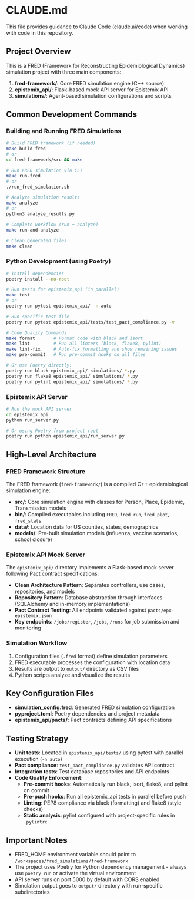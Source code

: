 # CLAUDE.md

This file provides guidance to Claude Code (claude.ai/code) when working with code in this repository.

## Project Overview

This is a FRED (Framework for Reconstructing Epidemiological Dynamics) simulation project with three main components:
1. **fred-framework/**: Core FRED simulation engine (C++ source)
2. **epistemix_api/**: Flask-based mock API server for Epistemix API
3. **simulations/**: Agent-based simulation configurations and scripts

## Common Development Commands

### Building and Running FRED Simulations
```bash
# Build FRED framework (if needed)
make build-fred
# or
cd fred-framework/src && make

# Run FRED simulation via CLI
make run-fred
# or
./run_fred_simulation.sh

# Analyze simulation results
make analyze
# or
python3 analyze_results.py

# Complete workflow (run + analyze)
make run-and-analyze

# Clean generated files
make clean
```

### Python Development (using Poetry)
```bash
# Install dependencies
poetry install --no-root

# Run tests for epistemix_api (in parallel)
make test
# or
poetry run pytest epistemix_api/ -n auto

# Run specific test file
poetry run pytest epistemix_api/tests/test_pact_compliance.py -v

# Code Quality Commands
make format       # Format code with black and isort
make lint         # Run all linters (black, flake8, pylint)
make lint-fix     # Auto-fix formatting and show remaining issues
make pre-commit   # Run pre-commit hooks on all files

# Or use Poetry directly:
poetry run black epistemix_api/ simulations/ *.py
poetry run flake8 epistemix_api/ simulations/ *.py
poetry run pylint epistemix_api/ simulations/ *.py
```

### Epistemix API Server
```bash
# Run the mock API server
cd epistemix_api
python run_server.py

# Or using Poetry from project root
poetry run python epistemix_api/run_server.py
```

## High-Level Architecture

### FRED Framework Structure
The FRED framework (`fred-framework/`) is a compiled C++ epidemiological simulation engine:
- **src/**: Core simulation engine with classes for Person, Place, Epidemic, Transmission models
- **bin/**: Compiled executables including `FRED`, `fred_run`, `fred_plot`, `fred_stats`
- **data/**: Location data for US counties, states, demographics
- **models/**: Pre-built simulation models (influenza, vaccine scenarios, school closure)

### Epistemix API Mock Server
The `epistemix_api/` directory implements a Flask-based mock server following Pact contract specifications:
- **Clean Architecture Pattern**: Separates controllers, use cases, repositories, and models
- **Repository Pattern**: Database abstraction through interfaces (SQLAlchemy and in-memory implementations)
- **Pact Contract Testing**: All endpoints validated against `pacts/epx-epistemix.json`
- **Key endpoints**: `/jobs/register`, `/jobs`, `/runs` for job submission and monitoring

### Simulation Workflow
1. Configuration files (`.fred` format) define simulation parameters
2. FRED executable processes the configuration with location data
3. Results are output to `output/` directory as CSV files
4. Python scripts analyze and visualize the results

## Key Configuration Files
- **simulation_config.fred**: Generated FRED simulation configuration
- **pyproject.toml**: Poetry dependencies and project metadata
- **epistemix_api/pacts/**: Pact contracts defining API specifications

## Testing Strategy
- **Unit tests**: Located in `epistemix_api/tests/` using pytest with parallel execution (`-n auto`)
- **Pact compliance**: `test_pact_compliance.py` validates API contract
- **Integration tests**: Test database repositories and API endpoints
- **Code Quality Enforcement**:
  - **Pre-commit hooks**: Automatically run black, isort, flake8, and pylint on commit
  - **Pre-push hooks**: Run all epistemix_api tests in parallel before push
  - **Linting**: PEP8 compliance via black (formatting) and flake8 (style checks)
  - **Static analysis**: pylint configured with project-specific rules in `.pylintrc`

## Important Notes
- FRED_HOME environment variable should point to `/workspaces/fred_simulations/fred-framework`
- The project uses Poetry for Python dependency management - always use `poetry run` or activate the virtual environment
- API server runs on port 5000 by default with CORS enabled
- Simulation output goes to `output/` directory with run-specific subdirectories

